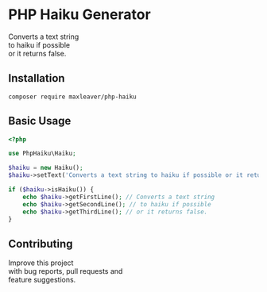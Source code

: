 # PHP Haiku Generator
Converts a text string<br />
to haiku if possible<br />
or it returns false.

## Installation
```
composer require maxleaver/php-haiku
```

## Basic Usage
```php
<?php

use PhpHaiku\Haiku;

$haiku = new Haiku();
$haiku->setText('Converts a text string to haiku if possible or it returns false.');

if ($haiku->isHaiku()) {
	echo $haiku->getFirstLine(); // Converts a text string
	echo $haiku->getSecondLine(); // to haiku if possible
	echo $haiku->getThirdLine(); // or it returns false.
}

```

## Contributing
Improve this project<br />
with bug reports, pull requests and<br />
feature suggestions.